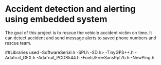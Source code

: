 # Accident detection and alerting using embedded system
The goal of this project is to rescue the vehicle accident victim on time.
It can detect accident and send message alerts to saved phone numbers and rescue team.

##Libraries used
-SoftwareSerial.h
-SPI.h
-SD.h>
-TinyGPS++.h
-Adafruit_GFX.h
-Adafruit_PCD8544.h
-Fonts/FreeSans9pt7b.h
-NewPing.h
